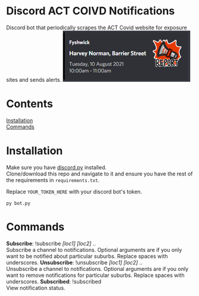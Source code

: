# Discord ACT COIVD Notifications
Discord bot that periodically scrapes the ACT Covid website for exposure sites and sends alerts.
<img src= "example.png" width= "342" height= "137">
 
# Contents #
[Installation](#installation)  
[Commands](#commands)  


# Installation  
Make sure you have [discord.py](https://discordpy.readthedocs.io/en/stable/) installed.  
Clone/download this repo and navigate to it and ensure you have the rest of the requirements in `requirements.txt`.

Replace `YOUR_TOKEN_HERE` with your discord bot's token.

```
py bot.py
```
  
# Commands  
**Subscribe**: !subscribe *[loc1]* *[loc2]* ..  
Subscribe a channel to notifications. Optional arguments are if you only want to be notified about particular suburbs. Replace spaces with underscores.
**Unsubscribe**: !unsubscribe *[loc1]* *[loc2]* ..  
Unsubscribe a channel to notifications. Optional arguments are if you only want to remove notifications for particular suburbs. Replace spaces with underscores.
**Subscribed**: !subscribed  
View notification status.
